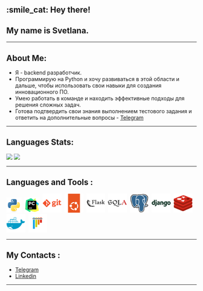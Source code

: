<h2> :smile_cat: Hey there!</h2>
<h2> My name is Svetlana.</h2>

---

## About Me:
- Я - backend разработчик. <br>
- Программирую на Python и хочу развиваться в этой области и дальше, чтобы использовать свои навыки для создания инновационного ПО. <br>
- Умею работать в команде и находить эффективные подходы для решения сложных задач. <br>
- Готова подтвердить свои знания выполнением тестового задания и ответить на дополнительные вопросы - [Telegram](https://t.me/svetaromanova2020) <br>

---

## Languages Stats:
![](https://github-profile-summary-cards.vercel.app/api/cards/repos-per-language?username=svro2022&theme=solarized) ![](https://github-profile-summary-cards.vercel.app/api/cards/most-commit-language?username=svro2022&theme=solarized)
 
---

## Languages and Tools :

<div><img src="https://github.com/devicons/devicon/blob/master/icons/python/python-original.svg" title="python" alt="python" width="40" height="40"/>&nbsp;
<img src="https://github.com/devicons/devicon/blob/master/icons/pycharm/pycharm-original.svg" title="pycharm" alt="pycharm" width="40" height="40"/>&nbsp;
<img src="https://github.com/devicons/devicon/blob/master/icons/git/git-plain-wordmark.svg" title="git" alt="git" width="50" height="50"/>&nbsp; 
<img src="https://github.com/devicons/devicon/blob/master/icons/ubuntu/ubuntu-plain.svg" title="ubuntu" alt="ubuntu" width="50" height="50"/>&nbsp; 
<img src="https://github.com/devicons/devicon/blob/master/icons/flask/flask-original-wordmark.svg" title="flask" alt="flask" width="50" height="50"/>&nbsp;
<img src="https://github.com/devicons/devicon/blob/master/icons/sqlalchemy/sqlalchemy-original.svg" title="sqlalchemy" alt="sqlalchemy" width="50" height="50"/>&nbsp;
<img src="https://github.com/devicons/devicon/blob/master/icons/postgresql/postgresql-original.svg" title="postgresql" alt="postgresql" width="50" height="50"/>&nbsp;
<img src="https://github.com/devicons/devicon/blob/master/icons/django/django-plain-wordmark.svg" title="django" alt="django" width="50" height="50"/>&nbsp;
<img src="https://github.com/devicons/devicon/blob/master/icons/redis/redis-original.svg" title="redis" alt="redis" width="50" height="50"/>&nbsp;
<img src="https://github.com/devicons/devicon/blob/master/icons/docker/docker-plain.svg" title="docker" alt="docker" width="50" height="50"/>&nbsp;  
<img src="https://github.com/devicons/devicon/blob/master/icons/pytest/pytest-original.svg" title="pytest" alt="pytest" width="50" height="50"/>&nbsp;
</div>

---

## My Contacts :
- [Telegram](https://t.me/svetaromanova2020)
- [Linkedin](https://www.linkedin.com/in/%D1%81%D0%B2%D0%B5%D1%82%D0%BB%D0%B0%D0%BD%D0%B0-%D1%80%D0%BE%D0%BC%D0%B0%D0%BD%D0%BE%D0%B2%D0%B0-1052552a4/)

---

